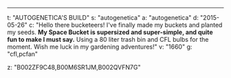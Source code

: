 ---
t: "AUTOGENETICA'S BUILD"
s: "autogenetica"
a: "autogenetica"
d: "2015-05-26"
c: "Hello there bucketeers! I've finally made my buckets and planted my seeds. <strong>My Space Bucket is supersized and super-simple, and quite fun to make I must say.</strong> Using a 80 liter trash bin and CFL bulbs for the moment. Wish me luck in my gardening adventures!"
v: "1660"
g: "cfl,pcfan"

z: "B002ZF9C48,B00M6SR1JM,B002QVFN7G"
